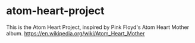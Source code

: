 # atom-heart-project
This is the Atom Heart Project, inspired by Pink Floyd's Atom Heart Mother album.
https://en.wikipedia.org/wiki/Atom_Heart_Mother
